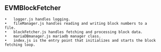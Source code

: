 ## EVMBlockFetcher
	•	logger.js handles logging.
	•	fileManager.js handles reading and writing block numbers to a file.
	•	blockFetcher.js handles fetching and processing block data.
	•	mariaDBmanager.js mariadb manager class. 
	•	index.js is the entry point that initializes and starts the block fetching loop.
